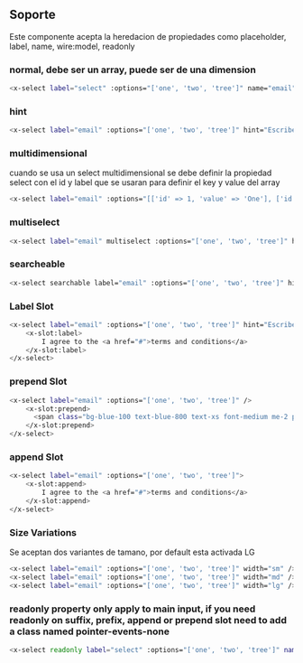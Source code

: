 ## Soporte

Este componente acepta la heredacion de propiedades como placeholder, label, name, wire:model, readonly

### normal, debe ser un array, puede ser de una dimension
```bash
<x-select label="select" :options="['one', 'two', 'tree']" name="email" placeholder="test"/>
```

### hint
```bash
<x-select label="email" :options="['one', 'two', 'tree']" hint="Escribe tu email"/>
```

### multidimensional
cuando se usa un select multidimensional se debe definir la propiedad select con el id y label que se usaran para definir el key y value del array
```bash
<x-select label="email" :options="[['id' => 1, 'value' => 'One'], ['id' => 2, 'value' => 'Two'], ['id' => 3, 'value' => 'Tree']]" hint="Escribe tu email" select="id:id|label:label"/>
```

### multiselect
```bash
<x-select label="email" multiselect :options="['one', 'two', 'tree']" hint="Escribe tu email"/>
```

### searcheable
```bash
<x-select searchable label="email" :options="['one', 'two', 'tree']" hint="Escribe tu email"/>
```

### Label Slot
```bash
<x-select label="email" :options="['one', 'two', 'tree']" hint="Escribe tu email">
    <x-slot:label>
        I agree to the <a href="#">terms and conditions</a>
    </x-slot:label>
</x-select>
```

### prepend Slot
```bash
<x-select label="email" :options="['one', 'two', 'tree']" />
    <x-slot:prepend>
      <span class="bg-blue-100 text-blue-800 text-xs font-medium me-2 px-2.5 py-0.5 rounded dark:bg-blue-900 dark:text-blue-300">Default</span>
    </x-slot:prepend>
</x-select>
```

### append Slot
```bash
<x-select label="email" :options="['one', 'two', 'tree']">
    <x-slot:append>
        I agree to the <a href="#">terms and conditions</a>
    </x-slot:append>
</x-select>
```

###  Size Variations
Se aceptan dos variantes de tamano, por default esta activada LG
```bash
<x-select label="email" :options="['one', 'two', 'tree']" width="sm" />
<x-select label="email" :options="['one', 'two', 'tree']" width="md" />
<x-select label="email" :options="['one', 'two', 'tree']" width="lg" />
```

###  readonly property only apply to main input, if you need readonly on suffix, prefix, append or prepend slot need to add a class named pointer-events-none
```bash
<x-select readonly label="select" :options="['one', 'two', 'tree']" name="email" placeholder="test"/>
```